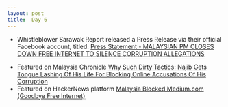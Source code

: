 ```yaml
---
layout: post
title:  Day 6
---
```


- Whistleblower Sarawak Report released a Press Release via their official Facebook account, titled: <a href="https://www.facebook.com/sarawakreport/posts/1241838005843000" target="_blank">Press Statement - MALAYSIAN PM CLOSES DOWN FREE INTERNET TO SILENCE CORRUPTION ALLEGATIONS</a>

<center>
<script src="https://connect.facebook.net/en_US/sdk.js#xfbml=1&amp;version=v2.2" async></script>  
<div class="fb-post" data-href="https://www.facebook.com/sarawakreport/posts/1241838005843000" data-width="500"></div>
</center>

- Featured on Malaysia Chronicle <a href="http://www.malaysia-chronicle.com/index.php?option=com_k2&view=item&id=610089:all-eyes-national--international-on-najib-sue-us-if-we-are-lying-about-you-swak-report-dares-msian-pm" target="_blank">Why Such Dirty Tactics: Najib Gets Tongue Lashing Of His Life For Blocking Online Accusations Of His Corruption</a>
- Featured on HackerNews platform <a href="https://news.ycombinator.com/item?id=10967734" target="_blank">Malaysia Blocked Medium.com (Goodbye Free Internet)</a>